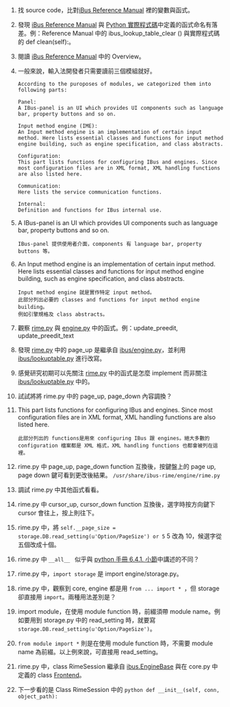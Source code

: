 1. 找 source code，比對[iBus Reference Manual](http://ibus.github.io/docs/ibus-1.5/IBusLookupTable.html) 裡的變數與函式。

2. 發現 [iBus Reference Manual](http://ibus.github.io/docs/ibus-1.5/IBusLookupTable.html) 與 [Python 實際程式碼](https://github.com/ibus/ibus/blob/master/ibus/lookuptable.py)中定義的函式命名有落差。例：Reference Manual 中的 ibus_lookup_table_clear () 與實際程式碼的 def clean(self):。

3. 閱讀 [iBus Reference Manual](http://ibus.github.io/docs/ibus-1.5/index.html) 中的 Overview。

4. 一般來說，輸入法開發者只需要讀前三個模組就好。

    ```
    According to the puroposes of modules, we categorized them into following parts:
    
    Panel: 
    A IBus-panel is an UI which provides UI components such as language bar, property buttons and so on.
    
    Input method engine (IME): 
    An Input method engine is an implementation of certain input method. Here lists essential classes and functions for input method engine building, such as engine specification, and class abstracts.
    
    Configuration:
    This part lists functions for configuring IBus and engines. Since most configuration files are in XML format, XML handling functions are also listed here.
    
    Communication:
    Here lists the service communication functions.
    
    Internal:
    Definition and functions for IBus internal use.
    ```
5. A IBus-panel is an UI which provides UI components such as language bar, property buttons and so on.
    
    ```
    IBus-panel 提供使用者介面，components 有 language bar, property buttons 等。
    ```

6. An Input method engine is an implementation of certain input method. Here lists essential classes and functions for input method engine building, such as engine specification, and class abstracts.

    ```
    Input method engine 就是實作特定 input method。
    此部分列出必要的 classes and functions for input method engine building。
    例如引擎規格及 class abstracts。
    ```

7. 觀察 [rime.py](https://github.com/deanboole/rime.py-trace/blob/master/ibus-rime/engine/rime.py) 與 [engine.py](https://github.com/ibus/ibus/blob/master/ibus/engine.py) 中的函式。例：update_preedit, update_preedit_text

8. 發現 [rime.py](https://github.com/deanboole/rime.py-trace/blob/a801e253353baca0fbce06b99f1aedebdd93a7c2/ibus-rime/engine/rime.py) 中的 page_up 是繼承自 [ibus/engine.py](https://github.com/ibus/ibus/blob/master/ibus/engine.py)，並利用 [ibus/lookuptable.py](https://github.com/ibus/ibus/blob/master/ibus/lookuptable.py) 進行改寫。

9. 感覺研究初期可以先關注 [rime.py](https://github.com/deanboole/rime.py-trace/blob/a801e253353baca0fbce06b99f1aedebdd93a7c2/ibus-rime/engine/rime.py) 中的函式是怎麼 implement 而非關注 [ibus/lookuptable.py](https://github.com/ibus/ibus/blob/master/ibus/lookuptable.py) 中的。

10. 試試將將 rime.py 中的 page_up, page_down 內容調換？

11. This part lists functions for configuring IBus and engines. Since most configuration files are in XML format, XML handling functions are also listed here.

    ```
    此部分列出的 functions是用來 configuring IBus 跟 engines。絕大多數的 configuration 檔案都是 XML 格式，XML handling functions 也都會被列在這裡。 
    ```

12. rime.py 中 page_up, page_down function 互換後，按鍵盤上的 page up, page down 鍵可看到更改後結果。 ```/usr/share/ibus-rime/engine/rime.py```

13. 調試 rime.py 中其他函式看看。 

14. rime.py 中 cursor_up, cursor_down function 互換後，選字時按方向鍵下 cursor 會往上，按上則往下。

15. rime.py 中，將 ```self.__page_size = storage.DB.read_setting(u'Option/PageSize') or 5``` 5 改為 10，候選字從五個改成十個。

16. rime.py 中 ```__all__ ``` 似乎與 [python 手冊 6.4.1. 小節](https://docs.python.org/2/tutorial/modules.html)中講述的不同？

17. rime.py 中，```import storage``` 是 import engine/storage.py。 

18. rime.py 中，觀察到 core, engine 都是用 ```from ... import * ```，但 storage 卻直接用 ```import```。兩種用法差別是？

19. import module，在使用 module function 時，前綴須帶 module name。例如要用到 storage.py 中的 read_setting 時，就要寫 ```storage.DB.read_setting(u'Option/PageSize')```。

20. ```from module import *``` 則是在使用 module function 時，不需要 module name 為前綴。以上例來說，可直接用 read_setting。

21. rime.py 中，class RimeSession 繼承自 [ibus.EngineBase](https://github.com/ibus/ibus/blob/0432aa66b8728bc266da3c2cca84587bc44b3557/ibus/engine.py) 與在 core.py 中定義的 class [Frontend](https://github.com/deanboole/rime.py-trace/blob/366ee52b59f796d8f42dbdc27feb19bf37eb7030/ibus-rime/engine/core.py)。

22. 下一步看的是 Class RimeSession 中的 ```python def __init__(self, conn, object_path):``` 
